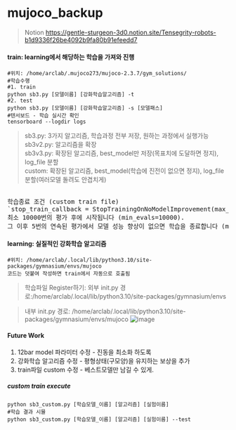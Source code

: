 # mujoco_backup
> Notion
https://gentle-sturgeon-3d0.notion.site/Tensegrity-robots-b1d9336f26be4092b9fa80b91efeedd7

#### train: learning에서 해당하는 학습을 가져와 진행
    #위치: /home/arclab/.mujoco273/mujoco-2.3.7/gym_solutions/
    #학습수행
    #1. train
    python sb3.py [모델이름] [강화학습알고리즘] -t
    #2. test
    python sb3.py [모델이름] [강화학습알고리즘] -s [모델패스]
    #텐서보드 - 학습 실시간 확인
    tensorboard --logdir logs

> sb3.py: 3가지 알고리즘, 학습과정 전부 저장, 원하는 과정에서 실행가능    
> sb3v2.py: 알고리즘을 확장    
> sb3v3.py: 확장된 알고리즘, best_model만 저장(목표치에 도달하면 정지), log_file 분할    
> custom: 확장된 알고리즘, best_model(학습에 진전이 없으면 정지), log_file 분할(여러모델 돌려도 안겹치게)
<pre> 
학습종료 조건 (custom train file)
`stop_train_callback = StopTrainingOnNoModelImprovement(max_no_improvement_evals=5, min_evals=10000, verbose=1)`        
최소 10000번의 평가 후에 시작됩니다 (min_evals=10000).
그 이후 5번의 연속된 평가에서 모델 성능 향상이 없으면 학습을 종료합니다 (max_no_improvement_evals=5).    
</pre>

#### learning: 실질적인 강화학습 알고리즘
    #위치: /home/arclab/.local/lib/python3.10/site-packages/gymnasium/envs/mujoco
    코드는 덧붙여 작성하면 train에서 자동으로 호출됨

> 학습파일 Register하기:
> 외부 init.py
> 경로:/home/arclab/.local/lib/python3.10/site-packages/gymnasium/envs


> 내부 init.py
> 경로: /home/arclab/.local/lib/python3.10/site-packages/gymnasium/envs/mujoco
![image](https://github.com/user-attachments/assets/254d4a17-dea2-4604-b6f7-953eeedff2ed)
>

#### Future Work
1. 12bar model 파라미터 수정 - 진동을 최소화 하도록
2. 강화학습 알고리즘 수정 - 평형상태(구모양)을 유지하는 보상을 추가
3. train파일 custom 수정 - 베스트모델만 남길 수 있게.

##### custom train execute
    python sb3_custom.py [학습모델_이름] [알고리즘] [실험이름]
    #학습 결과 시뮬
    python sb3_custom.py [학습모델_이름] [알고리즘] [실험이름] --test
